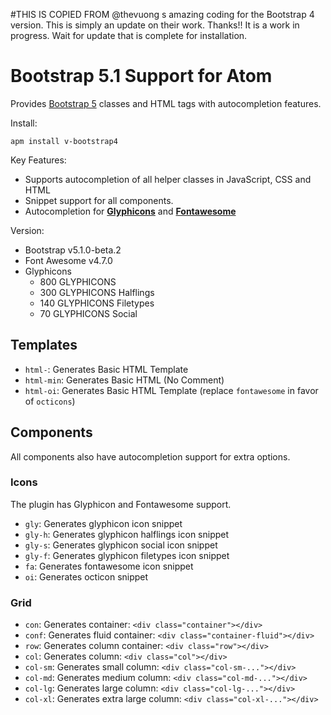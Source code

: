 #THIS IS COPIED FROM @thevuong s amazing coding for the Bootstrap 4 version. This is simply an update on their work. Thanks!! It is a work in progress. Wait for update that is complete for installation. 

# Bootstrap 5.1 Support for Atom

Provides [Bootstrap 5][1] classes and HTML tags with autocompletion features.

Install:
```ssh
apm install v-bootstrap4
```

Key Features:

  - Supports autocompletion of all helper classes in JavaScript, CSS and HTML
  - Snippet support for all components.
  - Autocompletion for **[Glyphicons][2]** and **[Fontawesome][3]**

Version:

  - Bootstrap v5.1.0-beta.2
  - Font Awesome v4.7.0
  - Glyphicons
    * 800 GLYPHICONS
    * 300 GLYPHICONS Halflings
    * 140 GLYPHICONS Filetypes
    * 70 GLYPHICONS Social

## Templates

  - `html-`: Generates Basic HTML Template
  - `html-min`: Generates Basic HTML (No Comment)
  - `html-oi`: Generates Basic HTML Template (replace `fontawesome` in favor of `octicons`)

## Components

All components also have autocompletion support for extra options.

### Icons

The plugin has Glyphicon and Fontawesome support.

  - `gly`: Generates glyphicon icon snippet
  - `gly-h`: Generates glyphicon halflings icon snippet
  - `gly-s`: Generates glyphicon social icon snippet
  - `gly-f`: Generates glyphicon filetypes icon snippet
  - `fa`: Generates fontawesome icon snippet
  - `oi`: Generates octicon snippet

### Grid

  * `con`: Generates container: `<div class="container"></div>`
  * `conf`: Generates fluid container: `<div class="container-fluid"></div>`
  * `row`: Generates column container: `<div class="row"></div>`
  * `col`: Generates column: `<div class="col"></div>`
  * `col-sm`: Generates small column: `<div class="col-sm-..."></div>`
  * `col-md`: Generates medium column: `<div class="col-md-..."></div>`
  * `col-lg`: Generates large column: `<div class="col-lg-..."></div>`
  * `col-xl`: Generates extra large column: `<div class="col-xl-..."></div>`

[1]: https://getbootstrap.com/docs/5.1/
[2]: http://glyphicons.com/
[3]: https://fortawesome.github.io/Font-Awesome/
